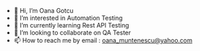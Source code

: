 - 👋 Hi, I’m Oana Gotcu
- 👀 I’m interested in Automation Testing
- 🌱 I’m currently learning Rest API Testing
- 💞️ I’m looking to collaborate on QA Tester
- 📫 How to reach me by email : oana_muntenescu@yahoo.com

<!---
oanagot/oanagot is a ✨ special ✨ repository because its `README.md` (this file) appears on your GitHub profile.
You can click the Preview link to take a look at your changes.
--->
